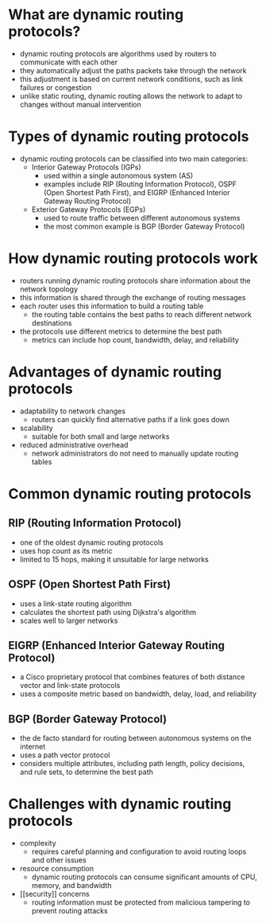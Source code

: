 # What are dynamic routing protocols?
- dynamic routing protocols are algorithms used by routers to communicate with each other
- they automatically adjust the paths packets take through the network
- this adjustment is based on current network conditions, such as link failures or congestion
- unlike static routing, dynamic routing allows the network to adapt to changes without manual intervention

# Types of dynamic routing protocols
- dynamic routing protocols can be classified into two main categories:
	- Interior Gateway Protocols (IGPs)
		- used within a single autonomous system (AS)
		- examples include RIP (Routing Information Protocol), OSPF (Open Shortest Path First), and EIGRP (Enhanced Interior Gateway Routing Protocol)
	- Exterior Gateway Protocols (EGPs)
		- used to route traffic between different autonomous systems
		- the most common example is BGP (Border Gateway Protocol)

# How dynamic routing protocols work
- routers running dynamic routing protocols share information about the network topology
- this information is shared through the exchange of routing messages
- each router uses this information to build a routing table
	- the routing table contains the best paths to reach different network destinations
- the protocols use different metrics to determine the best path
	- metrics can include hop count, bandwidth, delay, and reliability

# Advantages of dynamic routing protocols
- adaptability to network changes
	- routers can quickly find alternative paths if a link goes down
- scalability
	- suitable for both small and large networks
- reduced administrative overhead
	- network administrators do not need to manually update routing tables

# Common dynamic routing protocols
## RIP (Routing Information Protocol)
- one of the oldest dynamic routing protocols
- uses hop count as its metric
- limited to 15 hops, making it unsuitable for large networks
## OSPF (Open Shortest Path First)
- uses a link-state routing algorithm
- calculates the shortest path using Dijkstra's algorithm
- scales well to larger networks
## EIGRP (Enhanced Interior Gateway Routing Protocol)
- a Cisco proprietary protocol that combines features of both distance vector and link-state protocols
- uses a composite metric based on bandwidth, delay, load, and reliability
## BGP (Border Gateway Protocol)
- the de facto standard for routing between autonomous systems on the internet
- uses a path vector protocol
- considers multiple attributes, including path length, policy decisions, and rule sets, to determine the best path

# Challenges with dynamic routing protocols
- complexity
	- requires careful planning and configuration to avoid routing loops and other issues
- resource consumption
	- dynamic routing protocols can consume significant amounts of CPU, memory, and bandwidth
- [[security]] concerns
	- routing information must be protected from malicious tampering to prevent routing attacks